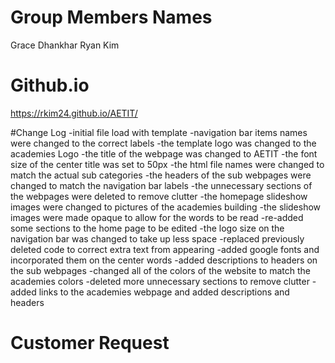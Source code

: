 # Group Members Names
Grace Dhankhar
Ryan Kim

# Github.io
https://rkim24.github.io/AETIT/

#Change Log
-initial file load with template
-navigation bar items names were changed to the correct labels
-the template logo was changed to the academies Logo
-the title of the webpage was changed to AETIT
-the font size of the center title was set to 50px
-the html file names were changed to match the actual sub categories
-the headers of the sub webpages were changed to match the navigation bar labels
-the unnecessary sections of the webpages were deleted to remove clutter
-the homepage slideshow images were changed to pictures of the academies building
-the slideshow images were made opaque to allow for the words to be read
-re-added some sections to the home page to be edited
-the logo size on the navigation bar was changed to take up less space
-replaced previously deleted code to correct extra text from appearing
-added google fonts and incorporated them on the center words
-added descriptions to headers on the sub webpages
-changed all of the colors of the website to match the academies colors
-deleted more unnecessary sections to remove clutter
-added links to the academies webpage and added descriptions and headers

# Customer Request
